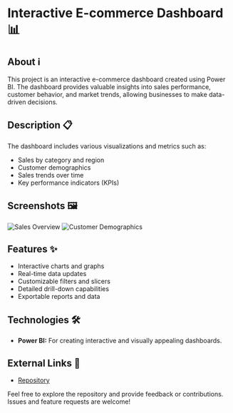 # Interactive E-commerce Dashboard 📊

## About ℹ️
This project is an interactive e-commerce dashboard created using Power BI. The dashboard provides valuable insights into sales performance, customer behavior, and market trends, allowing businesses to make data-driven decisions.

## Description 📋
The dashboard includes various visualizations and metrics such as:
- Sales by category and region
- Customer demographics
- Sales trends over time
- Key performance indicators (KPIs)

## Screenshots 🖼️
<!-- Add your screenshots here. For example: -->
![Sales Overview](Images/sales_overview.png)
![Customer Demographics](Images/customer_demographics.png)

## Features ✨
- Interactive charts and graphs
- Real-time data updates
- Customizable filters and slicers
- Detailed drill-down capabilities
- Exportable reports and data

## Technologies 🛠️
- **Power BI:** For creating interactive and visually appealing dashboards.

## External Links 🔗
- [Repository](https://github.com/yourusername/interactive-ecommerce-dashboard)

Feel free to explore the repository and provide feedback or contributions. Issues and feature requests are welcome!

